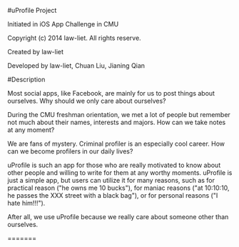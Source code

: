 #uProfile Project

Initiated in iOS App Challenge in CMU

Copyright (c) 2014 law-liet. All rights reserve.

Created by law-liet 

Developed by law-liet, Chuan Liu, Jianing Qian

#Description

Most social apps, like Facebook, are mainly for us to post things about ourselves. Why should we only care about ourselves?

During the CMU freshman orientation, we met a lot of people but remember not much about their names, interests and majors. How can we take notes at any moment?

We are fans of mystery. Criminal profiler is an especially cool career. How can we become profilers in our daily lives?

uProfile is such an app for those who are really motivated to know about other people and willing to write for them at any worthy moments. uProfile is just a simple app, but users can utilize it for many reasons, such as for practical reason ("he owns me 10 bucks"), for maniac reasons ("at 10:10:10, he passes the XXX street with a black bag"), or for personal reasons ("I hate him!!!").

After all, we use uProfile because we really care about someone other than ourselves.

=======

